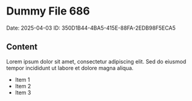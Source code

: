 # Dummy File 686

Date: 2025-04-03
ID: 350D1B44-4BA5-415E-88FA-2EDB98F5ECA5

## Content

Lorem ipsum dolor sit amet, consectetur adipiscing elit.
Sed do eiusmod tempor incididunt ut labore et dolore magna aliqua.

* Item 1
* Item 2
* Item 3

